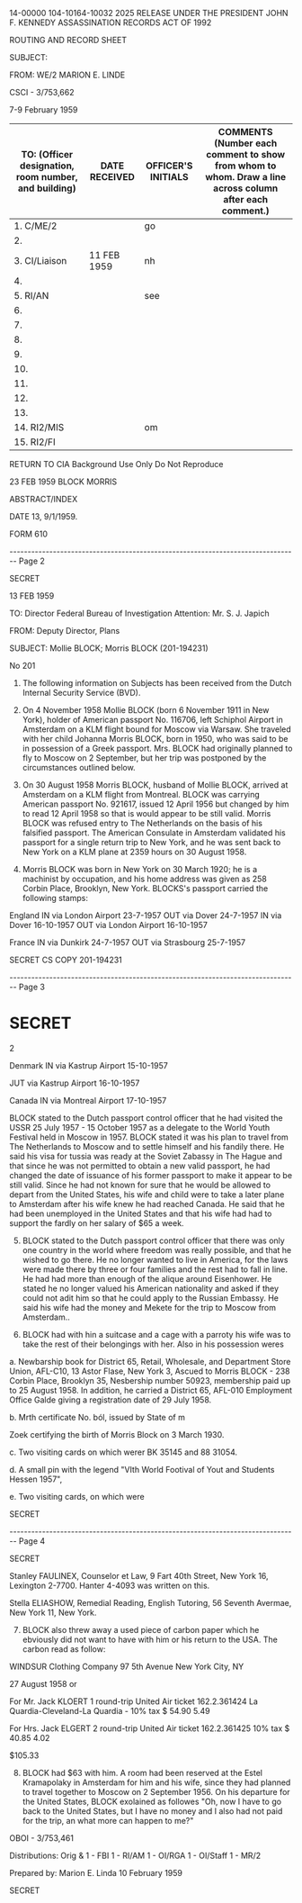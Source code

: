 14-00000
104-10164-10032
2025 RELEASE UNDER THE PRESIDENT JOHN F. KENNEDY ASSASSINATION RECORDS ACT OF 1992

ROUTING AND RECORD SHEET

SUBJECT:

FROM:
WE/2 MARION E. LINDE

CSCI - 3/753,662

7-9 February 1959

| TO: (Officer designation, room number, and building) | DATE RECEIVED | OFFICER'S INITIALS | COMMENTS (Number each comment to show from whom to whom. Draw a line across column after each comment.) |
| ---------------------------------------------------- | ------------- | ------------------ | ------------------------------------------------------------------------------------------------------- |
| 1. C/ME/2                                            |               | go                 |                                                                                                         |
| 2.                                                   |               |                    |                                                                                                         |
| 3. CI/Liaison                                        | 11 FEB 1959   | nh                 |                                                                                                         |
| 4.                                                   |               |                    |                                                                                                         |
| 5. RI/AN                                             |               | see                |                                                                                                         |
| 6.                                                   |               |                    |                                                                                                         |
| 7.                                                   |               |                    |                                                                                                         |
| 8.                                                   |               |                    |                                                                                                         |
| 9.                                                   |               |                    |                                                                                                         |
| 10.                                                  |               |                    |                                                                                                         |
| 11.                                                  |               |                    |                                                                                                         |
| 12.                                                  |               |                    |                                                                                                         |
| 13.                                                  |               |                    |                                                                                                         |
| 14. RI2/MIS                                          |               | om                 |                                                                                                         |
| 15. RI2/FI                                           |               |                    |                                                                                                         |

RETURN TO CIA
Background Use Only
Do Not Reproduce

23 FEB 1959
BLOCK MORRIS

ABSTRACT/INDEX

DATE 13, 9/1/1959.

FORM 610


-------------------------------------------------------------------------------- Page 2

SECRET

13 FEB 1959

TO: Director
Federal Bureau of Investigation
Attention: Mr. S. J. Japich

FROM: Deputy Director, Plans

SUBJECT: Mollie BLOCK; Morris BLOCK (201-194231)

No 201

1. The following information on Subjects has been received from the Dutch Internal Security Service (BVD).

2. On 4 November 1958 Mollie BLOCK (born 6 November 1911 in New York), holder of American passport No. 116706, left Schiphol Airport in Amsterdam on a KLM flight bound for Moscow via Warsaw. She traveled with her child Johanna Morris BLOCK, born in 1950, who was said to be in possession of a Greek passport. Mrs. BLOCK had originally planned to fly to Moscow on 2 September, but her trip was postponed by the circumstances outlined below.

3. On 30 August 1958 Morris BLOCK, husband of Mollie BLOCK, arrived at Amsterdam on a KLM flight from Montreal. BLOCK was carrying American passport No. 921617, issued 12 April 1956 but changed by him to read 12 April 1958 so that is would appear to be still valid. Morris BLOCK was refused entry to The Netherlands on the basis of his falsified passport. The American Consulate in Amsterdam validated his passport for a single return trip to New York, and he was sent back to New York on a KLM plane at 2359 hours on 30 August 1958.

4. Morris BLOCK was born in New York on 30 March 1920; he is a machinist by occupation, and his home address was given as 258 Corbin Place, Brooklyn, New York. BLOCKS's passport carried the following stamps:

England IN via London Airport 23-7-1957
OUT via Dover 24-7-1957
IN via Dover 16-10-1957
OUT via London Airport 16-10-1957

France IN via Dunkirk 24-7-1957
OUT via Strasbourg 25-7-1957

SECRET CS COPY 201-194231


-------------------------------------------------------------------------------- Page 3

# SECRET

2

Denmark IN via Kastrup Airport 15-10-1957

JUT via Kastrup Airport 16-10-1957

Canada IN via Montreal Airport 17-10-1957

BLOCK stated to the Dutch passport control officer that he had visited the USSR 25 July 1957 - 15 October 1957 as a delegate to the World Youth Festival held in Moscow in 1957. BLOCK stated it was his plan to travel from The Netherlands to Moscow and to settle himself and his fandily there. He said his visa for tussia was ready at the Soviet Zabassy in The Hague and that since he was not permitted to obtain a new valid passport, he had changed the date of issuance of his former passport to make it appear to be still valid. Since he had not known for sure that he would be allowed to depart from the United States, his wife and child were to take a later plane to Amsterdam after his wife knew he had reached Canada. He said that he had been unemployed in the United States and that his wife had had to support the fardly on her salary of $65 a week.

5. BLOCK stated to the Dutch passport control officer that there was only one country in the world where freedom was really possible, and that he wished to go there. He no longer wanted to live in America, for the laws were made there by three or four families and the rest had to fall in line. He had had more than enough of the alique around Eisenhower. He stated he no longer valued his American nationality and asked if they could not adit him so that he could apply to the Russian Embassy. He said his wife had the money and Mekete for the trip to Moscow from Amsterdam..

6. BLOCK had with hin a suitcase and a cage with a parroty his wife was to take the rest of their belongings with her. Also in his possession weres

a. Newbarship book for District 65, Retail, Wholesale, and Department Store Union, AFL-C10, 13 Astor Flase, New York 3, Ascued to Morris BLOCK - 238 Corbin Place, Brooklyn 35, Nesbership number 50923, membership paid up to 25 August 1958. In addition, he carried a District 65, AFL-010 Employment Office Galde giving a registration date of 29 July 1958.

b. Mrth certificate No. ból, issued by State of m

Zoek certifying the birth of Morris Block on 3 March 1930.

c. Two visiting cards on which werer BK 35145 and 88 31054.

d. A small pin with the legend "VIth World Footival of Yout and Students Hessen 1957",

e. Two visiting cards, on which were

SECRET


-------------------------------------------------------------------------------- Page 4

SECRET

Stanley FAULINEX, Counselor et Law, 9 Fart 40th Street,
New York 16, Lexington 2-7700. Hanter 4-4093 was written
on this.

Stella ELIASHOW, Remedial Reading, English Tutoring,
56 Seventh Avermae, New York 11, New York.

7. BLOCK also threw away a used piece of carbon paper which he
   ebviously did not want to have with him or his return to the USA. The
   carbon read as follow:

WINDSUR Clothing Company
97 5th Avenue
New York City, NY

27 August 1958
or

For Mr. Jack KLOERT
1 round-trip United Air ticket 162.2.361424
La Quardia-Cleveland-La Quardia - 10% tax
$ 54.90
5.49

For Hrs. Jack ELGERT
2 round-trip United Air ticket 162.2.361425
10% tax
$ 40.85
4.02

$105.33

8. BLOCK had $63 with him. A room had been reserved at the
   Estel Kramapolaky in Amsterdam for him and his wife, since they had
   planned to travel together to Moscow on 2 September 1956. On his
   departure for the United States, BLOCK exolained as followes "Oh,
   now I have to go back to the United States, but I have no money and
   I also had not paid for the trip, an what more can happen to me?"

ΟΒΟΙ - 3/753,461

Distributions:
Orig & 1 - FBI
1 - RI/AM
1 - OI/RGA
1 - OI/Staff
1 - MR/2

Prepared by: Marion E. Linda
10 February 1959

SECRET
